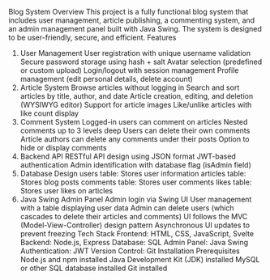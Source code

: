 
Blog System
Overview
This project is a fully functional blog system that includes user management, article publishing, a commenting system, and an admin management panel built with Java Swing. The system is designed to be user-friendly, secure, and efficient.
Features
1. User Management
User registration with unique username validation
Secure password storage using hash + salt
Avatar selection (predefined or custom upload)
Login/logout with session management
Profile management (edit personal details, delete account)
2. Article System
Browse articles without logging in
Search and sort articles by title, author, and date
Article creation, editing, and deletion (WYSIWYG editor)
Support for article images
Like/unlike articles with like count display
3. Comment System
Logged-in users can comment on articles
Nested comments up to 3 levels deep
Users can delete their own comments
Article authors can delete any comments under their posts
Option to hide or display comments
4. Backend API
RESTful API design using JSON format
JWT-based authentication
Admin identification with database flag (isAdmin field)
5. Database Design
users table: Stores user information
articles table: Stores blog posts
comments table: Stores user comments
likes table: Stores user likes on articles
6. Java Swing Admin Panel
Admin login via Swing UI
User management with a table displaying user data
Admin can delete users (which cascades to delete their articles and comments)
UI follows the MVC (Model-View-Controller) design pattern
Asynchronous UI updates to prevent freezing
Tech Stack
Frontend: HTML, CSS, JavaScript, Svelte
Backend: Node.js, Express
Database: SQL
Admin Panel: Java Swing
Authentication: JWT
Version Control: Git
Installation
Prerequisites
Node.js and npm installed
Java Development Kit (JDK) installed
MySQL or other SQL database installed
Git installed
